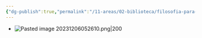 ```yaml
---
{"dg-publish":true,"permalink":"/11-areas/02-biblioteca/filosofia-para-medicos/","noteIcon":""}
---
```


- ![Pasted image 20231206052610.png|200](/img/user/11%20%C3%81reas%20%E2%9A%99/02%20Biblioteca/%F0%9F%92%BE%20Adjuntos/Pasted%20image%2020231206052610.png)